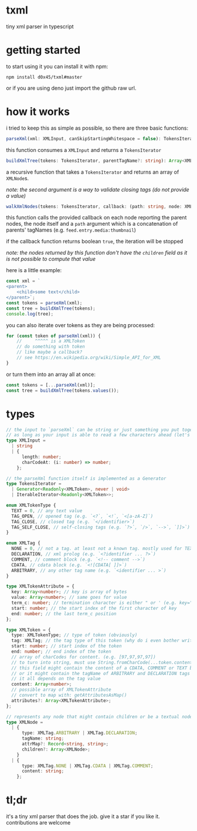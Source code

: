 # txml
tiny xml parser in typescript


# getting started
to start using it you can install it with npm:

```npm install d0x45/txml#master```

or if you are using deno just import the github raw url.

# how it works
i tried to keep this as simple as possible, so there are three basic functions:
```ts
parseXml(xml: XMLInput, canSkipStartingWhitespace = false): TokensIterator
```
this function consumes a `XMLInput` and returns a `TokensIterator`

```ts
buildXmlTree(tokens: TokensIterator, parentTagName?: string): Array<XMLNode>
```
a recursive function that takes a `TokensIterator` and returns an array of `XMLNode`s.

*note: the second argument is a way to validate closing tags (do not provide a value)*

```ts
walkXmlNodes(tokens: TokensIterator, callback: (path: string, node: XMLNode, parents: Array<XMLNode>) => void | true)
```
this function calls the provided callback on each node reporting the parent nodes, the node itself and a `path` argument which is a concatenation of parents' tagNames (e.g. `feed.entry.media:thumbnail`)

if the callback function returns boolean `true`, the iteration will be stopped

*note: the nodes returned by this function don't have the `children` field as it is not possible to compute that value*

here is a little example:
```js
const xml = `
<parent>
    <child>some text</child>
</parent>`;
const tokens = parseXml(xml);
const tree = buildXmlTree(tokens);
console.log(tree);
```

you can also iterate over tokens as they are being processed:
```js
for (const token of parseXml(xml)) {
    //     ^^^^^ is a XMLToken
    // do something with token
    // like maybe a callback?
    // see https://en.wikipedia.org/wiki/Simple_API_for_XML
}
```
or turn them into an array all at once:
```ts
const tokens = [...parseXml(xml)];
const tree = buildXmlTree(tokens.values());
```

# types

```ts
// the input to `parseXml` can be string or just something you put together to read from another buffer.
// as long as your input is able to read a few characters ahead (let's say like 5 or 6) it does the job.
type XMLInput =
  | string
  | {
      length: number;
      charCodeAt: (i: number) => number;
    };

// the parseXml function itself is implemented as a Generator
type TokensIterator =
  | Generator<Readonly<XMLToken>, never | void>
  | IterableIterator<Readonly<XMLToken>>;

enum XMLTokenType {
  TEXT = 0, // any text value
  TAG_OPEN, // opened tag (e.g. `<?`, `<!`, `<[a-zA-Z]`)
  TAG_CLOSE, // closed tag (e.g. `</identifier>`)
  TAG_SELF_CLOSE, // self-closing tags (e.g. `?>`, `/>`, `-->`, `]]>`)
}

enum XMLTag {
  NONE = 0, // not a tag. at least not a known tag. mostly used for TEXT
  DECLARATION, // xml prolog (e.g. `<?identifier ... ?>`)
  COMMENT, // comment block (e.g. `<!-- comment -->`)
  CDATA, // cdata block (e.g. `<![CDATA[ ]]>`)
  ARBITRARY, // any other tag name (e.g. `<identifier ... >`)
}

type XMLTokenAttribute = {
  key: Array<number>; // key is array of bytes
  value: Array<number>; // same goes for value
  term_c: number; // termination character is either " or ' (e.g. key="value")
  start: number; // the start index of the first character of key
  end: number; // the last term_c position
};

type XMLToken = {
  type: XMLTokenType; // type of token (obviously)
  tag: XMLTag; // the tag type of this token (why do i even bother writing this?)
  start: number; // start index of the token
  end: number; // end index of the token
  // array of charCodes for content. (e.g. [97,97,97,97])
  // to turn into string, must use String.fromCharCode(...token.content)
  // this field might contain the content of a CDATA, COMMENT or TEXT block,
  // or it might contain the tagName of ARBITRARY and DECLARATION tags
  // it all depends on the tag value
  content: Array<number>;
  // possible array of XMLTokenAttribute
  // convert to map with: getAttributesAsMap()
  attributes?: Array<XMLTokenAttribute>;
};

// represents any node that might contain children or be a textual node
type XMLNode =
  | {
      type: XMLTag.ARBITRARY | XMLTag.DECLARATION;
      tagName: string;
      attrMap?: Record<string, string>;
      children?: Array<XMLNode>;
    }
  | {
      type: XMLTag.NONE | XMLTag.CDATA | XMLTag.COMMENT;
      content: string;
    };
```

# tl;dr
it's a tiny xml parser that does the job.
give it a star if you like it.
contributions are welcome
